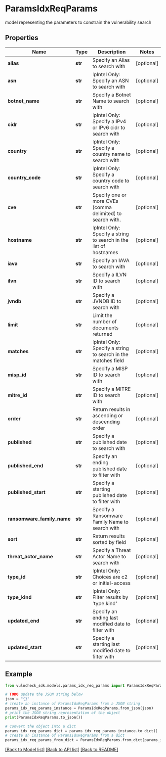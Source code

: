 # ParamsIdxReqParams

model representing the parameters to constrain the vulnerability search

## Properties

Name | Type | Description | Notes
------------ | ------------- | ------------- | -------------
**alias** | **str** | Specify an Alias to search with | [optional] 
**asn** | **str** | IpIntel Only: Specify an ASN to search with | [optional] 
**botnet_name** | **str** | Specify a Botnet Name to search with | [optional] 
**cidr** | **str** | IpIntel Only: Specify a IPv4 or IPv6 cidr to search with | [optional] 
**country** | **str** | IpIntel Only: Specify a country name to search with | [optional] 
**country_code** | **str** | IpIntel Only: Specify a country code to search with | [optional] 
**cve** | **str** | Specify one or more CVEs (comma delimited) to search with. | [optional] 
**hostname** | **str** | IpIntel Only: Specify a string to search in the list of hostnames | [optional] 
**iava** | **str** | Specify an IAVA to search with | [optional] 
**ilvn** | **str** | Specify a ILVN ID to search with | [optional] 
**jvndb** | **str** | Specify a JVNDB ID to search with | [optional] 
**limit** | **str** | Limit the number of documents returned | [optional] 
**matches** | **str** | IpIntel Only: Specify a string to search in the matches field | [optional] 
**misp_id** | **str** | Specify a MISP ID to search with | [optional] 
**mitre_id** | **str** | Specify a MITRE ID to search with | [optional] 
**order** | **str** | Return results in ascending or descending order | [optional] 
**published** | **str** | Specify a published date to search with | [optional] 
**published_end** | **str** | Specify an ending published date to filter with | [optional] 
**published_start** | **str** | Specify a starting published date to filter with | [optional] 
**ransomware_family_name** | **str** | Specify a Ransomware Family Name to search with | [optional] 
**sort** | **str** | Return results sorted by field | [optional] 
**threat_actor_name** | **str** | Specify a Threat Actor Name to search with | [optional] 
**type_id** | **str** | IpIntel Only: Choices are c2 or initial-access | [optional] 
**type_kind** | **str** | IpIntel Only: Filter results by &#39;type.kind&#39; | [optional] 
**updated_end** | **str** | Specify an ending last modified date to filter with | [optional] 
**updated_start** | **str** | Specify a starting last modified date to filter with | [optional] 

## Example

```python
from vulncheck_sdk.models.params_idx_req_params import ParamsIdxReqParams

# TODO update the JSON string below
json = "{}"
# create an instance of ParamsIdxReqParams from a JSON string
params_idx_req_params_instance = ParamsIdxReqParams.from_json(json)
# print the JSON string representation of the object
print(ParamsIdxReqParams.to_json())

# convert the object into a dict
params_idx_req_params_dict = params_idx_req_params_instance.to_dict()
# create an instance of ParamsIdxReqParams from a dict
params_idx_req_params_from_dict = ParamsIdxReqParams.from_dict(params_idx_req_params_dict)
```
[[Back to Model list]](../README.md#documentation-for-models) [[Back to API list]](../README.md#documentation-for-api-endpoints) [[Back to README]](../README.md)


